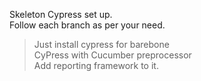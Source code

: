 Skeleton Cypress set up.</br>
Follow each branch as per your need.</br>
> Just install cypress for barebone </br>
> CyPress with Cucumber preprocessor</br>
> Add reporting framework to it.</br>
